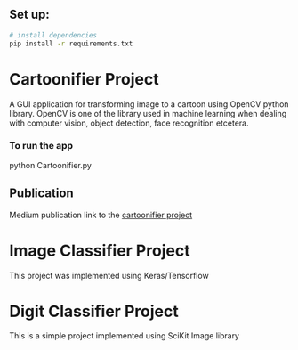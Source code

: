  ## Set up:
 ```bash
# install dependencies
pip install -r requirements.txt

```

# Cartoonifier Project
A GUI application for transforming image to a cartoon using OpenCV python library.
OpenCV is one of the library used in machine learning when dealing with computer vision,
 object detection, face recognition etcetera.
 
### To run the app
python Cartoonifier.py
 
## Publication
Medium publication link to the [cartoonifier project](https://medium.com/boundlessinfo/a-mini-project-with-opencv-in-python-cartoonify-an-image-d82b9ff6df70)


# Image Classifier Project
This project was implemented using Keras/Tensorflow


# Digit Classifier Project
This is a simple project implemented using SciKit Image library 
